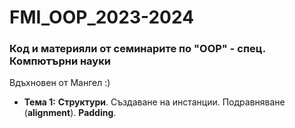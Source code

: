# FMI_OOP_2023-2024
### Код и материяли от семинарите по "OOP" - спец. Компютърни науки 
Вдъхновен от Мангел :)

- **Тема 1:** **Структури**. Създаване на инстанции. Подравняване (**alignment**). **Padding**.  
